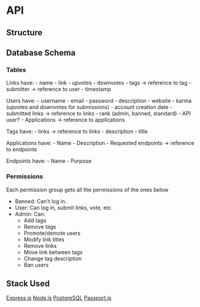 # API

## Structure


## Database Schema
### Tables

Links have:
    - name
    - link
    - upvotes
    - downvotes
    - tags -> reference to tag
    - submitter -> reference to user
    - timestamp

Users have:
    - username
    - email
    - password
    - description
    - website
    - karma (upvotes and downvotes for submissions)
    - account creation date
    - submitted links -> reference to links
    - rank (admin, banned, standard)
    - API user?
    - Applications -> reference to applications

Tags have:
    - links -> reference to links
    - description
    - title

Applications have:
    - Name
    - Description
    - Requested endpoints -> reference to endpoints

Endpoints have:
    - Name
    - Purpose


### Permissions

Each permission group gets all the permissions of the ones below

- Banned: Can't log in.
- User: Can log in, submit links, vote, etc.
- Admin: Can:
    - Add tags
    - Remove tags
    - Promote/demote users
    - Modify link titles
    - Remove links
    - Move link between tags
    - Change tag description
    - Ban users


## Stack Used
[Express.js](http://expressjs.com/)
[Node.js](nodejs.org)
[PostgreSQL](http://www.postgresql.org/)
[Passport.js](http://passportjs.org/)

